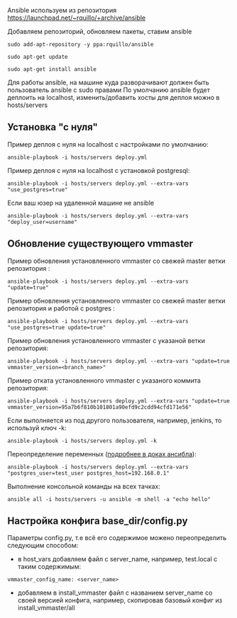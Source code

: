 Ansible используем из репозитория https://launchpad.net/~rquillo/+archive/ansible

Добавляем репозиторий, обновляем пакеты, ставим ansible

`sudo add-apt-repository -y ppa:rquillo/ansible`

`sudo apt-get update`

`sudo apt-get install ansible`

Для работы ansible, на машине куда разворачивают должен быть пользователь ansible с sudo правами
По умолчанию ansible будет деплоить на localhost, изменить/добавить хосты для деплоя можно в hosts/servers

Установка "с нуля"
------------------
Пример деплоя с нуля на localhost c настройками по умолчанию:

```
ansible-playbook -i hosts/servers deploy.yml
```

Пример деплоя с нуля на localhost c установкой postgresql:
```
ansible-playbook -i hosts/servers deploy.yml --extra-vars "use_postgres=true"
```

Если ваш юзер на удаленной машине не ansible
```
ansible-playbook -i hosts/servers deploy.yml --extra-vars "deploy_user=username"
```



Обновление существующего vmmaster
---------------------------------
Пример обновления установленного vmmaster со свежей master ветки репозитория :
```
ansible-playbook -i hosts/servers deploy.yml --extra-vars "update=true"
```

Пример обновления установленного vmmaster со свежей master ветки репозитория и работой с postgres :
```
ansible-playbook -i hosts/servers deploy.yml --extra-vars "use_postgres=true update=true"
```

Пример обновления установленного vmmaster с указаной ветки репозитория:
```
ansible-playbook -i hosts/servers deploy.yml --extra-vars "update=true vmmaster_version=<branch_name>"
```

Пример отката установленного vmmaster с указаного коммита репозитория:
```
ansible-playbook -i hosts/servers deploy.yml --extra-vars "update=true vmmaster_version=95a7b6f810b101801a90efd9c2cdd94cfd171e56"
```

Если выполняется из под другого пользователя, например, jenkins, то используй ключ -k:
```
ansible-playbook -i hosts/servers deploy.yml -k
```

Переопределение переменных ([подробнее в доках ансибла](http://www.ansibleworks.com/docs/playbooks_variables.html#passing-variables-on-the-command-line)): 
```
ansible-playbook -i hosts/servers deploy.yml --extra-vars "postgres_user=test_user postgres_host=192.168.0.1"
```

Выполнение консольной команды на всех тачках:
```
ansible all -i hosts/servers -u ansible -m shell -a "echo hello"
```

Настройка конфига base_dir/config.py
---------------------------------------
Параметры config.py, т.е всё его содержимое можено переопределить следующим способом:
* в host_vars добавляем файл с server_name, например, test.local c таким содержимым:
```
vmmaster_config_name: <server_name>
```
* добавляем в install_vmmaster файл с названием server_name со своей версией конфига, например, скопировав базовый конфиг из install_vmmaster/all


